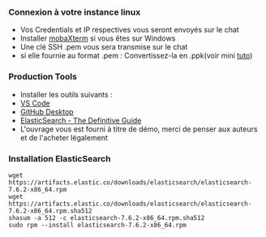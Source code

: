 ### Connexion à votre instance linux

- Vos Credentials et IP respectives vous seront envoyés sur le chat
- Installer [mobaXterm](https://download.mobatek.net/2022020030522248/MobaXterm_Portable_v20.2.zip) si vous êtes sur Windows
- Une clé SSH .pem vous sera transmise sur le chat
- si elle fournie au format .pem : 
	Convertissez-la en .ppk(voir mini [tuto](https://download.mobatek.net/2022020030522248/MobaXterm_Portable_v20.2.zip))
	
### Production Tools

- Installer les outils suivants : 
- [VS Code](https://code.visualstudio.com/download)
- [GitHub Desktop](https://help.github.com/en/desktop/getting-started-with-github-desktop/installing-github-desktop)
- [ElasticSearch - The Definitive Guide ](https://drive.google.com/open?id=1dtJhgRiVfaTrqpDqi4MA4HRK5K2iWSr6)
- L'ouvrage vous est fourni à titre de démo, merci de penser aux auteurs et de l'acheter légalement

### Installation ElasticSearch
```
wget https://artifacts.elastic.co/downloads/elasticsearch/elasticsearch-7.6.2-x86_64.rpm
wget https://artifacts.elastic.co/downloads/elasticsearch/elasticsearch-7.6.2-x86_64.rpm.sha512
shasum -a 512 -c elasticsearch-7.6.2-x86_64.rpm.sha512 
sudo rpm --install elasticsearch-7.6.2-x86_64.rpm
```

